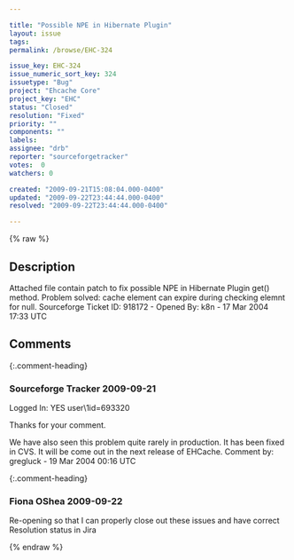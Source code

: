 ```yaml
---

title: "Possible NPE in Hibernate Plugin"
layout: issue
tags: 
permalink: /browse/EHC-324

issue_key: EHC-324
issue_numeric_sort_key: 324
issuetype: "Bug"
project: "Ehcache Core"
project_key: "EHC"
status: "Closed"
resolution: "Fixed"
priority: ""
components: ""
labels: 
assignee: "drb"
reporter: "sourceforgetracker"
votes:  0
watchers: 0

created: "2009-09-21T15:08:04.000-0400"
updated: "2009-09-22T23:44:44.000-0400"
resolved: "2009-09-22T23:44:44.000-0400"

---
```




{% raw %}



## Description

<div markdown="1" class="description">

Attached file contain patch to fix possible NPE in
Hibernate Plugin get() method.
Problem solved: cache element can expire during
checking elemnt for null.
Sourceforge Ticket ID: 918172 - Opened By: k8n - 17 Mar 2004 17:33 UTC

</div>

## Comments


{:.comment-heading}
### **Sourceforge Tracker** <span class="date">2009-09-21</span>

<div markdown="1" class="comment">

Logged In: YES 
user\1id=693320

Thanks for your comment.

We have also seen this problem quite rarely in production. 
It has been fixed in CVS. It will be come out in the next
release of EHCache.
Comment by: gregluck - 19 Mar 2004 00:16 UTC

</div>


{:.comment-heading}
### **Fiona OShea** <span class="date">2009-09-22</span>

<div markdown="1" class="comment">

Re-opening so that I can properly close out these issues and have correct Resolution status in Jira

</div>



{% endraw %}
